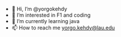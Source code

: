 - 👋 Hi, I’m @yorgokehdy
- 👀 I’m interested in F1 and coding
- 🌱 I’m currently learning java
- 📫 How to reach me yorgo.kehdy@lau.edu

<!---
ogori3387/ogori3387 is a ✨ special ✨ repository because its `README.md` (this file) appears on your GitHub profile.
You can click the Preview link to take a look at your changes.
--->
